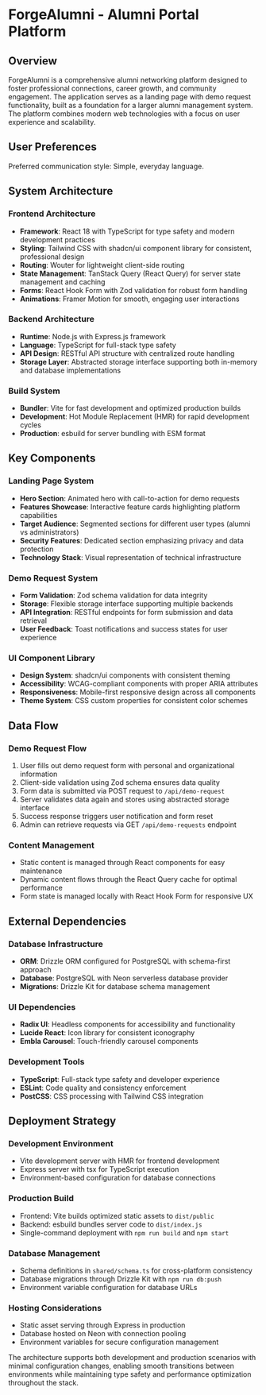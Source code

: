 # ForgeAlumni - Alumni Portal Platform

## Overview

ForgeAlumni is a comprehensive alumni networking platform designed to foster professional connections, career growth, and community engagement. The application serves as a landing page with demo request functionality, built as a foundation for a larger alumni management system. The platform combines modern web technologies with a focus on user experience and scalability.

## User Preferences

Preferred communication style: Simple, everyday language.

## System Architecture

### Frontend Architecture
- **Framework**: React 18 with TypeScript for type safety and modern development practices
- **Styling**: Tailwind CSS with shadcn/ui component library for consistent, professional design
- **Routing**: Wouter for lightweight client-side routing
- **State Management**: TanStack Query (React Query) for server state management and caching
- **Forms**: React Hook Form with Zod validation for robust form handling
- **Animations**: Framer Motion for smooth, engaging user interactions

### Backend Architecture
- **Runtime**: Node.js with Express.js framework
- **Language**: TypeScript for full-stack type safety
- **API Design**: RESTful API structure with centralized route handling
- **Storage Layer**: Abstracted storage interface supporting both in-memory and database implementations

### Build System
- **Bundler**: Vite for fast development and optimized production builds
- **Development**: Hot Module Replacement (HMR) for rapid development cycles
- **Production**: esbuild for server bundling with ESM format

## Key Components

### Landing Page System
- **Hero Section**: Animated hero with call-to-action for demo requests
- **Features Showcase**: Interactive feature cards highlighting platform capabilities
- **Target Audience**: Segmented sections for different user types (alumni vs administrators)
- **Security Features**: Dedicated section emphasizing privacy and data protection
- **Technology Stack**: Visual representation of technical infrastructure

### Demo Request System
- **Form Validation**: Zod schema validation for data integrity
- **Storage**: Flexible storage interface supporting multiple backends
- **API Integration**: RESTful endpoints for form submission and data retrieval
- **User Feedback**: Toast notifications and success states for user experience

### UI Component Library
- **Design System**: shadcn/ui components with consistent theming
- **Accessibility**: WCAG-compliant components with proper ARIA attributes
- **Responsiveness**: Mobile-first responsive design across all components
- **Theme System**: CSS custom properties for consistent color schemes

## Data Flow

### Demo Request Flow
1. User fills out demo request form with personal and organizational information
2. Client-side validation using Zod schema ensures data quality
3. Form data is submitted via POST request to `/api/demo-request`
4. Server validates data again and stores using abstracted storage interface
5. Success response triggers user notification and form reset
6. Admin can retrieve requests via GET `/api/demo-requests` endpoint

### Content Management
- Static content is managed through React components for easy maintenance
- Dynamic content flows through the React Query cache for optimal performance
- Form state is managed locally with React Hook Form for responsive UX

## External Dependencies

### Database Infrastructure
- **ORM**: Drizzle ORM configured for PostgreSQL with schema-first approach
- **Database**: PostgreSQL with Neon serverless database provider
- **Migrations**: Drizzle Kit for database schema management

### UI Dependencies
- **Radix UI**: Headless components for accessibility and functionality
- **Lucide React**: Icon library for consistent iconography
- **Embla Carousel**: Touch-friendly carousel components

### Development Tools
- **TypeScript**: Full-stack type safety and developer experience
- **ESLint**: Code quality and consistency enforcement
- **PostCSS**: CSS processing with Tailwind CSS integration

## Deployment Strategy

### Development Environment
- Vite development server with HMR for frontend development
- Express server with tsx for TypeScript execution
- Environment-based configuration for database connections

### Production Build
- Frontend: Vite builds optimized static assets to `dist/public`
- Backend: esbuild bundles server code to `dist/index.js`
- Single-command deployment with `npm run build` and `npm start`

### Database Management
- Schema definitions in `shared/schema.ts` for cross-platform consistency
- Database migrations through Drizzle Kit with `npm run db:push`
- Environment variable configuration for database URLs

### Hosting Considerations
- Static asset serving through Express in production
- Database hosted on Neon with connection pooling
- Environment variables for secure configuration management

The architecture supports both development and production scenarios with minimal configuration changes, enabling smooth transitions between environments while maintaining type safety and performance optimization throughout the stack.